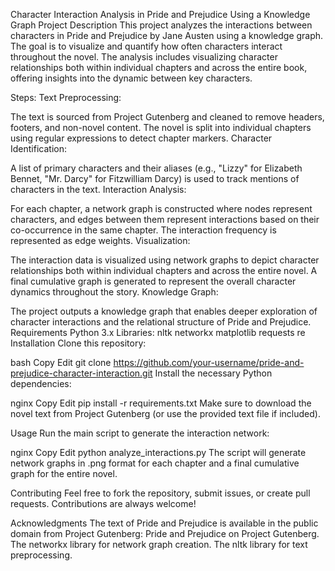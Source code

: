 Character Interaction Analysis in Pride and Prejudice Using a Knowledge Graph
Project Description
This project analyzes the interactions between characters in Pride and Prejudice by Jane Austen using a knowledge graph. The goal is to visualize and quantify how often characters interact throughout the novel. The analysis includes visualizing character relationships both within individual chapters and across the entire book, offering insights into the dynamic between key characters.

Steps:
Text Preprocessing:

The text is sourced from Project Gutenberg and cleaned to remove headers, footers, and non-novel content.
The novel is split into individual chapters using regular expressions to detect chapter markers.
Character Identification:

A list of primary characters and their aliases (e.g., "Lizzy" for Elizabeth Bennet, "Mr. Darcy" for Fitzwilliam Darcy) is used to track mentions of characters in the text.
Interaction Analysis:

For each chapter, a network graph is constructed where nodes represent characters, and edges between them represent interactions based on their co-occurrence in the same chapter. The interaction frequency is represented as edge weights.
Visualization:

The interaction data is visualized using network graphs to depict character relationships both within individual chapters and across the entire novel.
A final cumulative graph is generated to represent the overall character dynamics throughout the story.
Knowledge Graph:

The project outputs a knowledge graph that enables deeper exploration of character interactions and the relational structure of Pride and Prejudice.
Requirements
Python 3.x
Libraries:
nltk
networkx
matplotlib
requests
re
Installation
Clone this repository:

bash
Copy
Edit
git clone https://github.com/your-username/pride-and-prejudice-character-interaction.git
Install the necessary Python dependencies:

nginx
Copy
Edit
pip install -r requirements.txt
Make sure to download the novel text from Project Gutenberg (or use the provided text file if included).

Usage
Run the main script to generate the interaction network:

nginx
Copy
Edit
python analyze_interactions.py
The script will generate network graphs in .png format for each chapter and a final cumulative graph for the entire novel.

Contributing
Feel free to fork the repository, submit issues, or create pull requests. Contributions are always welcome!

Acknowledgments
The text of Pride and Prejudice is available in the public domain from Project Gutenberg: Pride and Prejudice on Project Gutenberg.
The networkx library for network graph creation.
The nltk library for text preprocessing.
